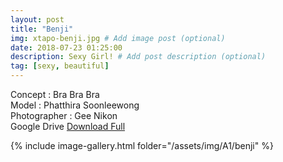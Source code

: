 ```yaml
---
layout: post
title: "Benji"
img: xtapo-benji.jpg # Add image post (optional)
date: 2018-07-23 01:25:00
description: Sexy Girl! # Add post description (optional)
tag: [sexy, beautiful]
---
```

Concept : Bra Bra Bra  
Model : Phatthira Soonleewong  
Photographer : Gee Nikon  
Google Drive [Download Full](http://gestyy.com/e0Gq8E)                       

{% include image-gallery.html folder="/assets/img/A1/benji" %}

